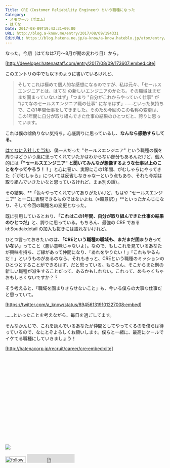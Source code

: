 ```yaml
---
Title: CRE（Customer Reliability Engineer）という職種になった
Category:
- メモワール（ポエム）
- はてな
Date: 2017-08-09T19:43:31+09:00
URL: http://blog.a-know.me/entry/2017/08/09/194331
EditURL: https://blog.hatena.ne.jp/a-know/a-know.hateblo.jp/atom/entry/8599973812287134755
---
```


なった。今期（はてなは7月〜8月が期の変わり目）から。


[http://developer.hatenastaff.com/entry/2017/08/09/173607:embed:cite]



このエントリの中でも以下のように書いているけれど、


> そしてこれは極めて個人的な感想になるのですが、私は元々、「セールスエンジニアとは、はてな の新しいエンジニアのかたち。その職域はまだまだ固まっていないはず」「つまり "自分がこれからやっていく仕事" が "はてなのセールスエンジニア職の仕事" になるはず」......といった気持ちで、この1年間仕事をしてきました。そのため今回のこの名称の変更は、この1年間に自分が取り組んできた仕事の結果のひとつだと、誇りに思っています。


これは僕の嘘偽りない気持ち。心底誇りに思っているし、<b>なんなら感動すらしてる</b>。


[はてなに入社した当初](http://blog.a-know.me/entry/2016/07/19/133701)、僕一人だった "セールスエンジニア" という職種の僕を周りはどういう風に思ってくれていたかはわからない部分もあるんだけど、個人的には<b>「"セールスエンジニア" と聞いてみんなが想像するような仕事以上のことをやってやろう！！」</b>と心に誓い、実際にこの1年間、がむしゃらにやってきた（「がむしゃら」については反省しなきゃなーという点もあり、それも今期は取り組んでいきたいなと思っているけれど、まぁ別の話）。


その結果、**「色々やってくれていてありがたいけど、もはや "セールスエンジニア" と一口に表現できるものではないよね（※超意訳）」**といったかんじになり、そして今回の職種名の変更となった。


既に引用しているとおり、<b>「これはこの1年間、自分が取り組んできた仕事の結果のひとつだ」</b>と、誇りに思っている。もちろん、最強の CRE である id:Soudai:detail の加入も抜きには語れないけれど。


ひとつ言っておきたいのは、<b>「CREという職種の職域も、まだまだ固まりきっていない」</b>ってこと（悪い意味じゃないよ）。なので、もしこれを見ているあなたが興味を持ち、ご縁があって仲間になり、「あれをやりたい！」「これもやるんだ！」というものがあるのなら、それもきっと、CREという職種のミッションのひとつとすることができるはず、だと思っている。もちろん、そこからまた別の新しい職種が派生することだって、あるかもしれない。これって、めちゃくちゃおもしろくないですか？？


そう考えると、「職域を固まりきらせないこと」も、今いる僕らの大事な仕事だと思っていて。




[https://twitter.com/a_know/status/894561319101227008:embed]




......といったことを考えながら、毎日を過ごしてます。


そんなかんじで、これを読んでいるあなたが仲間としてやってくるのを僕らは待っているので、なにとぞよろしくお願いします。僕らと一緒に、最高にクールでイケてる職種にしていきましょう！




[http://hatenacorp.jp/recruit/career/cre:embed:cite]




<div>
<br>
<script async src="//pagead2.googlesyndication.com/pagead/js/adsbygoogle.js"></script>
<!-- article-bottom2 -->
<ins class="adsbygoogle"
     style="display:inline-block;width:300px;height:250px"
     data-ad-client="ca-pub-3463034538369189"
     data-ad-slot="5274552934"></ins>
<script>
(adsbygoogle = window.adsbygoogle || []).push({});
</script>

<a href="http://bit.ly/grass-graph" target='blank' rel="nofollow"><img src="https://cdn-ak.f.st-hatena.com/images/fotolife/a/a-know/20170405/20170405220342.png"></a>
<br>
</div>

<div>
<a href='http://cloud.feedly.com/#subscription%2Ffeed%2Fhttp%3A%2F%2Fblog.a-know.me%2Ffeed'  target='blank'><img id='feedlyFollow' src='http://s3.feedly.com/img/follows/feedly-follow-rectangle-volume-small_2x.png' alt='follow us in feedly' width='65' height='20'></a>



<iframe src="http://blog.hatena.ne.jp/a-know/a-know.hateblo.jp/subscribe/iframe" allowtransparency="true" frameborder="0" scrolling="no" width="150" height="28"></iframe>
</div>
